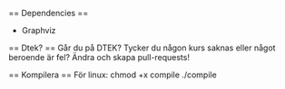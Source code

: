 == Dependencies ==
* Graphviz

== Dtek? ==
Går du på DTEK? 
Tycker du någon kurs saknas eller något beroende är fel?
Ändra och skapa pull-requests!

== Kompilera ==
För linux:
    chmod +x compile
    ./compile
